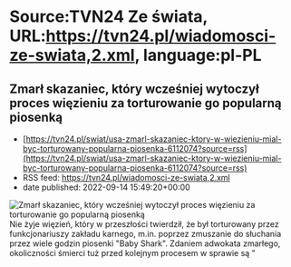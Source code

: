 # Source:TVN24 Ze świata, URL:https://tvn24.pl/wiadomosci-ze-swiata,2.xml, language:pl-PL

## Zmarł skazaniec, który wcześniej wytoczył proces więzieniu za torturowanie go popularną piosenką
 - [https://tvn24.pl/swiat/usa-zmarl-skazaniec-ktory-w-wiezieniu-mial-byc-torturowany-popularna-piosenka-6112074?source=rss](https://tvn24.pl/swiat/usa-zmarl-skazaniec-ktory-w-wiezieniu-mial-byc-torturowany-popularna-piosenka-6112074?source=rss)
 - RSS feed: https://tvn24.pl/wiadomosci-ze-swiata,2.xml
 - date published: 2022-09-14 15:49:20+00:00

<img alt="Zmarł skazaniec, który wcześniej wytoczył proces więzieniu za torturowanie go popularną piosenką" src="https://tvn24.pl/najnowsze/cdn-zdjecie-bfhfun-shutterstock1592890012-5529908/alternates/LANDSCAPE_1280" />
    Nie żyje więzień, który w przeszłości twierdził, że był torturowany przez funkcjonariuszy zakładu karnego, m.in. poprzez zmuszanie do słuchania przez wiele godzin piosenki "Baby Shark". Zdaniem adwokata zmarłego, okoliczności śmierci tuż przed kolejnym procesem w sprawie są "

